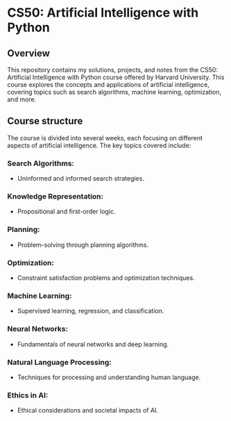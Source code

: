 # CS50: Artificial Intelligence with Python

## Overview
This repository contains my solutions, projects, and notes from the CS50: Artificial Intelligence with Python course 
offered by Harvard University. This course explores the concepts and applications of artificial intelligence, 
covering topics such as search algorithms, machine learning, optimization, and more.

## Course structure

The course is divided into several weeks, each focusing on different aspects of artificial intelligence. The key topics covered include:

### Search Algorithms: 
  * Uninformed and informed search strategies.
### Knowledge Representation: 
  * Propositional and first-order logic.
### Planning: 
  * Problem-solving through planning algorithms.
### Optimization: 
  * Constraint satisfaction problems and optimization techniques.
### Machine Learning: 
  * Supervised learning, regression, and classification.
###  Neural Networks: 
  * Fundamentals of neural networks and deep learning.
### Natural Language Processing: 
  * Techniques for processing and understanding human language.
### Ethics in AI: 
  * Ethical considerations and societal impacts of AI.
